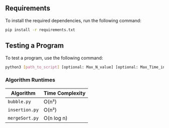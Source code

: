 ## Requirements

To install the required dependencies, run the following command:

```bash
pip install -r requirements.txt
```

## Testing a Program

To test a program, use the following command:

```bash
python3 [path_to_script] [optional: Max_N_value] [optional: Max_Time_in_seconds]
```

### Algorithm Runtimes

| Algorithm       | Time Complexity |
|-----------------|-----------------|
| `bubble.py`     | O(n²)           |
| `insertion.py`  | O(n²)           |
| `mergeSort.py`  | O(n log n)      |